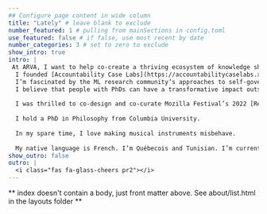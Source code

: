 ```yaml
---
## Configure page content in wide column
title: "Lately" # leave blank to exclude
number_featured: 1 # pulling from mainSections in config.toml
use_featured: false # if false, use most recent by date
number_categories: 3 # set to zero to exclude
show_intro: true
intro: |
 At ARVA, I want to help co-create a thriving ecosystem of knowledge sharing across the countless groups striving to make AI less harmful. I lead our research on the potential of red-teaming for empowering communities to recognize and prevent generative AI harms, in partnership with Data & Society's [AI on the Ground](https://datasociety.net/research/ai-on-the-ground/) team. I also co-lead our work on standards for discovering and disclosing harmful flaws in AI systems, and coordinate our efforts as a community partner organization for the White House-supported DEF CON 31 Generative Red Team event co-organized by AI Village, Humane Intelligence, and Seed AI.
  I founded [Accountability Case Labs](https://accountabilitycaselabs.xyz/), an open community dedicated to participatory approaches to challenges in the algorithmic accountability and governance space.
  I’m fascinated by the ML research community’s approaches to self-governance, through both scholarly self-examination and processes like ethics review. [My recent paper, co-authored with Leif Hancox-Li](https://doi.org/10.48550/arXiv.2209.00692), examines overlooked structural similarities between IQ and ML benchmarks. This enables us to unlock lessons from feminist philosophy of science scholarship that need to be considered by the ML benchmark community. Building upon that work, I am collaborating on an investigation of pluralistic and reflectively value-laden correctives for AGI as a way of thinking about progress in AI.
  I believe that people with PhDs can have a transformative impact outside of academia. During the pandemic, this led me to collaborate on open workshops, grants, networking events, and open resources aimed at the Post Academic community. I’m currently co-director of [Open Post Academics](https://openpostac.org).
  
  I was thrilled to co-design and co-curate Mozilla Festival’s 2022 [Rethinking Power and Ethics Space](https://www.mozillafestival.org/en/proposals/space-narratives/#rethinking-power-ethics). 
  
  I hold a PhD in Philosophy from Columbia University. 
  
  In my spare time, I love making musical instruments misbehave.
  
  My native language is French. I’m Québecois and Tunisian. I’m currently based in New York City. 
show_outro: false
outro: |
  <i class="fas fa-glass-cheers pr2"></i>
---
```


** index doesn't contain a body, just front matter above.
See about/list.html in the layouts folder **